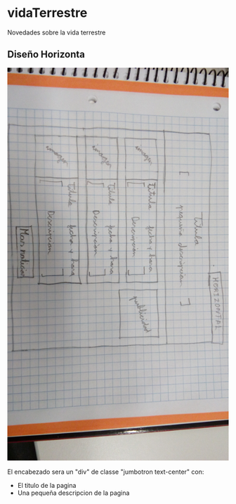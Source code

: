 # vidaTerrestre
Novedades sobre la vida terrestre

## Diseño Horizonta
![Diseño Horizontal](imgReadME/IMG_20170517_162251.jpg)

El encabezado sera un "div" de classe "jumbotron text-center" con:
  * El titulo de la pagina
  * Una pequeña descripcion de la pagina
